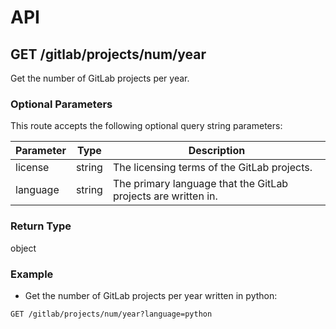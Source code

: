 # API

## GET /gitlab/projects/num/year

Get the number of GitLab projects per year. 

### Optional Parameters

This route accepts the following optional query string parameters:

| Parameter | Type | Description |
| --- | --- | --- |
| license | string | The licensing terms of the GitLab projects. |
| language | string | The primary language that the GitLab projects are written in. |

### Return Type

object

### Example

- Get the number of GitLab projects per year written in python:
```
GET /gitlab/projects/num/year?language=python
```